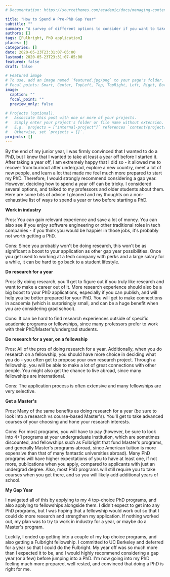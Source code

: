 ```yaml
---
# Documentation: https://sourcethemes.com/academic/docs/managing-content/

title: "How to Spend A Pre-PhD Gap Year"
subtitle: ""
summary: "A survey of different options to consider if you want to take time off between undergrad and your PhD"
authors: []
tags: [Fulbright, PhD application]
places: []
categories: []
date: 2020-05-23T23:31:07-05:00
lastmod: 2020-05-23T23:31:07-05:00
featured: false
draft: false

# Featured image
# To use, add an image named `featured.jpg/png` to your page's folder.
# Focal points: Smart, Center, TopLeft, Top, TopRight, Left, Right, BottomLeft, Bottom, BottomRight.
image:
  caption: ""
  focal_point: ""
  preview_only: false

# Projects (optional).
#   Associate this post with one or more of your projects.
#   Simply enter your project's folder or file name without extension.
#   E.g. `projects = ["internal-project"]` references `content/project/deep-learning/index.md`.
#   Otherwise, set `projects = []`.
projects: []
---
```

By the end of my junior year, I was firmly convinced that I wanted to do a PhD, but I knew that I wanted to take at least a year off before I started it. After taking a year off, I am extremely happy that I did so  - it allowed me to recover from burnout after undergrad, explore a new country, meet a lot of new people, and learn a lot that made me feel much more prepared to start my PhD. Therefore, I would strongly recommend considering a gap year. However, deciding how to spend a year off can be tricky. I considered several options, and talked to my professors and older students about them. Here are some bits of advice I gleaned and my thoughts on a non-exhaustive list of ways to spend a year or two before starting a PhD. 

**Work in industry**

Pros: You can gain relevant experience and save a lot of money. You can also see if you enjoy software engineering or other traditional roles in tech companies - if you think you would be happier in those jobs, it's probably not worth getting a PhD.

Cons: Since you probably won't be doing research, this won't be as significant a boost to your application as other gap year possibilities. Once you get used to working at a tech company with perks and a large salary for a while, it can be hard to go back to a student lifestyle.

**Do research for a year**

Pros: By doing research, you'll get to figure out if you truly like research and want to make a career out of it. More research experience should also be a big boost to your PhD applications, especially if you can publish, and will help you be better prepared for your PhD. You will get to make connections in academia (which is surprisingly small, and can be a huge benefit when you are considering grad school). 

Cons: It can be hard to find research experiences outside of specific academic programs or fellowships, since many professors prefer to work with their PhD/Master's/undergrad students.

**Do research for a year, on a fellowship** 

Pros: All of the pros of doing research for a year. Additionally, when you do research on a fellowship, you should have more choice in deciding what you do - you often get to propose your own research project. Through a fellowship, you will be able to make a lot of great connections with other people. You might also get the chance to live abroad, since many fellowships are international. 

Cons: The application process is often extensive and many fellowships are very selective. 

**Get a Master's** 

Pros: Many of the same benefits as doing research for a year (be sure to look into a research vs course-based Master's). You'll get to take advanced courses of your choosing and hone your research interests.

Cons: For most programs, you will have to pay (however, be sure to look into 4+1 programs at your undergraduate institution, which are sometimes discounted, and fellowships such as Fulbright that fund Master's programs, and generally Master's programs abroad, since American tuition is more expensive than that of many fantastic universities abroad). Many PhD programs will have higher expectations of you to have at least one, if not more, publications when you apply, compared to applicants with just an undergrad degree. Also, most PhD programs will still require you to take courses when you get there, and so you will likely add additional years of school. 

 **My Gap Year**

I navigated all of this by applying to my 4 top-choice PhD programs, and also applying to fellowships alongside them. I didn't expect to get into any PhD programs, but I was hoping that a fellowship would work out so that I could do more research and strengthen my application. If nothing worked out, my plan was to try to work in industry for a year, or maybe do a Master's program. 

Luckily, I ended up getting into a couple of my top choice programs, and also getting a Fulbright fellowship. I committed to UC Berkeley and deferred for a year so that I could do the Fulbright. My year off was so much more than I expected it to be, and I would highly recommend considering a gap year (or a few) before jumping into a PhD. I'm now going into my PhD feeling much more prepared, well rested, and convinced that doing a PhD is right for me.